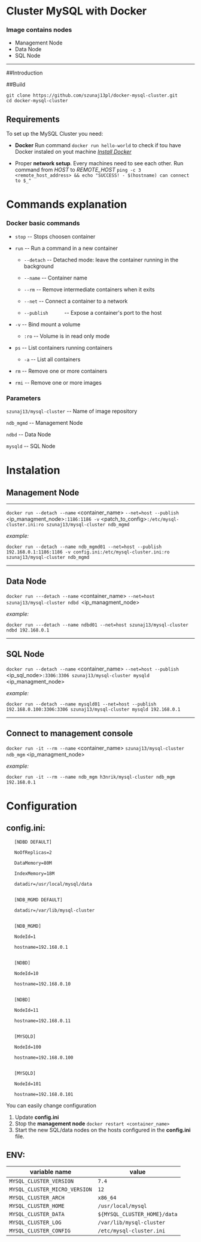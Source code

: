 # Cluster MySQL with Docker
### Image contains nodes
* Management Node
* Data Node
* SQL Node
---
##Introduction


##Build

    git clone https://github.com/szunaj13pl/docker-mysql-cluster.git
    cd docker-mysql-cluster


## Requirements
To set up the MySQL Cluster you need:

* **Docker**
Run command `docker run hello-world` to check if tou have Docker instaled on yout machine
[_Install Docker_](https://docs.docker.com/engine/installation/)

* Proper **network setup**. Every machines need to see each other.
Run command from _HOST_ to _REMOTE_HOST_
`ping -c 3 <remote_host_address> && echo "SUCCESS! - $(hostname) can connect to $_"` 


# Commands explanation

### Docker basic commands

* `stop`        -- Stops choosen container

* `run`         -- Run a command in a new container

  * `--detach`  -- Detached mode: leave the container running in the background

  * `--name`  -- Container name

  * `--rm`  -- Remove intermediate containers when it exits

  * `--net`  -- Connect a container to a network

  * `--publish`            -- Expose a container's port to the host

* `-v`  -- Bind mount a volume

  * `:ro`  -- Volume is in read only mode

* `ps`  -- List containers running containers

  * `-a`  -- List all containers

* `rm`  -- Remove one or more containers

* `rmi`  -- Remove one or more images


### Parameters

`szunaj13/mysql-cluster`  -- Name of image repository

`ndb_mgmd`  -- Management Node

`ndbd`  -- Data Node

`mysqld`  -- SQL Node

# Instalation
## Management Node
---
`docker run --detach --name` <container_name> `--net=host --publish` <ip_managment_node>`:1186:1186 -v` <patch_to_config>`:/etc/mysql-cluster.ini:ro szunaj13/mysql-cluster ndb_mgmd`

_example:_

`docker run --detach --name ndb_mgmd01 --net=host --publish 192.168.0.1:1186:1186 -v config.ini:/etc/mysql-cluster.ini:ro szunaj13/mysql-cluster ndb_mgmd`

---

Data Node
---------

`docker run ---detach --name` <container_name> `--net=host szunaj13/mysql-cluster ndbd `<ip_managment_node>

_example:_

`docker run ---detach --name ndbd01 --net=host szunaj13/mysql-cluster ndbd 192.168.0.1`

---
## SQL Node

`docker run --detach --name` <container_name> `--net=host --publish` <ip_sql_node>`:3306:3306 szunaj13/mysql-cluster mysqld` <ip_managment_node>

_example:_

`docker run --detach --name mysqld01 --net=host --publish 192.168.0.100:3306:3306 szunaj13/mysql-cluster mysqld 192.168.0.1`

---
## Connect to management console

`docker run -it --rm --name` <container_name> `szunaj13/mysql-cluster ndb_mgm` <ip_managment_node>

_example:_

`docker run -it --rm --name ndb_mgm h3nrik/mysql-cluster ndb_mgm 192.168.0.1`

Configuration
=============

## config.ini:
```
   [NDBD DEFAULT]

   NoOfReplicas=2

   DataMemory=80M

   IndexMemory=18M

   datadir=/usr/local/mysql/data


   [NDB_MGMD DEFAULT]

   datadir=/var/lib/mysql-cluster


   [NDB_MGMD]

   NodeId=1

   hostname=192.168.0.1


   [NDBD]

   NodeId=10

   hostname=192.168.0.10


   [NDBD]

   NodeId=11

   hostname=192.168.0.11


   [MYSQLD]

   NodeId=100

   hostname=192.168.0.100


   [MYSQLD]

   NodeId=101

   hostname=192.168.0.101
```
You can easily change configuration

1. Update __config.ini__
2. Stop the __management node__ `docker restart <container_name>`
3. Start the new SQL/data nodes on the hosts configured in the __config.ini__ file.

ENV:
----
|       variable name           |            value              |
|-------------------------------|-------------------------------|
|`MYSQL_CLUSTER_VERSION`        | `7.4`                         |
|`MYSQL_CLUSTER_MICRO_VERSION`  | `12`                          |
|`MYSQL_CLUSTER_ARCH`           | `x86_64`                      |
|`MYSQL_CLUSTER_HOME`           | `/usr/local/mysql`            |
|`MYSQL_CLUSTER_DATA`           | `${MYSQL_CLUSTER_HOME}/data`  |
|`MYSQL_CLUSTER_LOG`            | `/var/lib/mysql-cluster`      |
|`MYSQL_CLUSTER_CONFIG`         | `/etc/mysql-cluster.ini`      |
